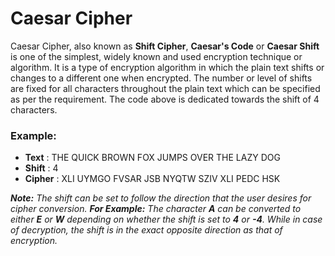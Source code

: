 # Caesar Cipher

Caesar Cipher, also known as **Shift Cipher**, **Caesar's Code** or **Caesar Shift** is one of the simplest, widely known and used encryption technique or algorithm. It is a type of encryption algorithm in which the plain text shifts or changes to a different one when encrypted. The number or level of shifts are fixed for all characters throughout the plain text which can be specified as per the requirement. The code above is dedicated towards the shift of 4 characters.

### Example:

- **Text** : THE QUICK BROWN FOX JUMPS OVER THE LAZY DOG
- **Shift** : 4
- **Cipher** : XLI UYMGO FVSAR JSB NYQTW SZIV XLI PEDC HSK

***Note:*** *The shift can be set to follow the direction that the user desires for cipher conversion. **For Example:** The character **A** can be converted to either **E** or **W** depending on whether the shift is set to **4** or **-4**. While in case of decryption, the shift is in the exact opposite direction as that of encryption.*